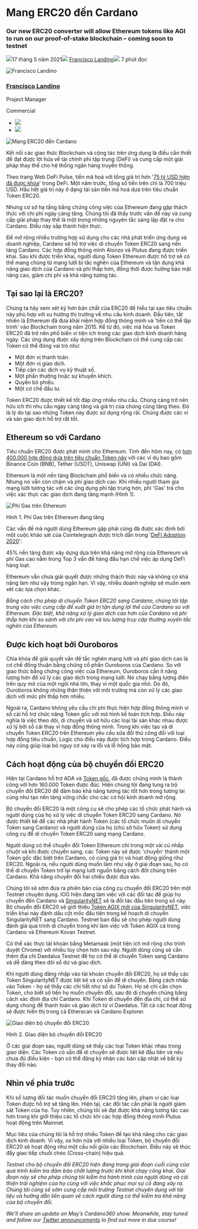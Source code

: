 # Mang ERC20 đến Cardano

### **Our new ERC20 converter will allow Ethereum tokens like AGI to run on our proof-of-stake blockchain – coming soon to testnet**

![](img/2021-05-17-bringing-erc20-to-cardano.002.png)17 tháng 5 năm 2021![](img/2021-05-17-bringing-erc20-to-cardano.002.png) [Francisco Landino](tmp//en/blog/authors/francisco-landino/page-1/)![](img/2021-05-17-bringing-erc20-to-cardano.003.png) 7 phút đọc

![Francisco Landino](img/2021-05-17-bringing-erc20-to-cardano.004.png)[](tmp//en/blog/authors/francisco-landino/page-1/)

### [**Francisco Landino**](tmp//en/blog/authors/francisco-landino/page-1/)

Project Manager

Commercial

- ![](img/2021-05-17-bringing-erc20-to-cardano.005.png)[](https://www.linkedin.com/in/francisco-landino/ "LinkedIn")
- ![](img/2021-05-17-bringing-erc20-to-cardano.006.png)[](https://github.com/plandino "GitHub")

![Mang ERC20 đến Cardano](img/2021-05-17-bringing-erc20-to-cardano.007.jpeg)

Kết nối các giao thức Blockchain và cộng tác trên ứng dụng là điều cần thiết để đạt được lời hứa về tài chính phi tập trung (DeFi) và cung cấp một giải pháp thay thế cho hệ thống ngân hàng truyền thống.

Theo trang Web DeFi Pulse, tiền mã hoá với tổng giá trị hơn '[75 tỷ USD hiện đã được khóa](https://defipulse.com/)' trong DeFi. Một năm trước, tổng số tiền trên chỉ là 700 triệu USD. Hầu hết giá trị này ở dạng tài sản tiền mã hoá dựa trên tiêu chuẩn Token ERC20.

Nhưng cơ sở hạ tầng bằng chứng công việc của Ethereum đang gặp thách thức với chi phí ngày càng tăng. Chúng tôi đã thấy trước vấn đề này và cung cấp giải pháp thay thế là một trong những nguyên tắc sáng lập đặt ra cho Cardano. Điều này sắp thành hiện thực.

Để mở rộng nhiều trường hợp sử dụng cho các nhà phát triển ứng dụng và doanh nghiệp, Cardano sẽ hỗ trợ việc di chuyển Token ERC20 sang nền tảng Cardano. Các hợp đồng thông minh Alonzo và Plutus đang được triển khai. Sau khi được triển khai, người dùng Token Ethereum được hỗ trợ sẽ có thể mang chúng từ mạng lưới bị tắc nghẽn của Ethereum và tận dụng khả năng giao dịch của Cardano và phí thấp hơn, đồng thời được hưởng bảo mật nâng cao, giảm chi phí và khả năng tương tác.

## **Tại sao lại là ERC20?**

Chúng ta hãy xem xét kỹ hơn bản chất của ERC20 để hiểu tại sao tiêu chuẩn này phù hợp với xu hướng thị trường về nhu cầu kinh doanh. Đầu tiên, tất nhiên là Ethereum đã đưa khái niệm hợp đồng thông minh và 'tiền có thể lập trình' vào Blockchain trong năm 2015. Kể từ đó, việc mã hóa và Token ERC20 đã trở nên phổ biến vì tiện ích trong các giao dịch kinh doanh hàng ngày. Các ứng dụng được xây dựng trên Blockchain có thể cung cấp các Token có thể đóng vai trò như:

- Một đơn vị thanh toán.
- Một đơn vị giao dịch.
- Tiếp cận các dịch vụ kỹ thuật số.
- Một phần thưởng hoặc sự khuyến khích.
- Quyền bỏ phiếu.
- Một cơ chế đầu tư.

Token ERC20 được thiết kế tốt đáp ứng nhiều nhu cầu. Chúng càng trở nên hữu ích thì nhu cầu ngày càng tăng và giá trị của chúng cũng tăng theo. Đó là lý do tại sao những Token này được sử dụng rộng rãi. Chúng được các ví và sàn giao dịch hỗ trợ rất tốt.

## **Ethereum so với Cardano**

Tiêu chuẩn ERC20 được phát minh cho Ethereum. Tính đến hôm nay, có [hơn 400.000 hợp đồng dựa trên tiêu chuẩn Token này](https://etherscan.io/tokens) với các ví dụ bao gồm Binance Coin (BNB), Tether (USDT), Uniswap (UNI) và Dai (DAI).

Ethereum là một nền tảng Blockchain phổ biến và có nhiều chức năng. Nhưng nó vẫn còn chậm và phí giao dịch cao. Khi nhiều người tham gia mạng lưới tương tác với các ứng dụng phi tập trung hơn, phí 'Gas' trả cho việc xác thực các giao dịch đang tăng mạnh (Hình 1).

![Phí Gas trên Ethereum](img/2021-05-17-bringing-erc20-to-cardano.008.jpeg)

Hình 1. Phí Gas trên Ethereum đang tăng

Các vấn đề mà người dùng Ethereum gặp phải cũng đã được xác định bởi một cuộc khảo sát của Cointelegraph được trích dẫn trong '[DeFi Adoption 2020](https://s3.cointelegraph.com/storage/uploads/view/48c6c4e03f85bc722d76f88c2676478b.pdf?_ga=2.42938214.270418488.1602500005-1231871226.1593587737)':

45% nền tảng được xây dựng dựa trên khả năng mở rộng của Ethereum và phí Gas cao nằm trong Top 3 vấn đề hàng đầu hạn chế việc áp dụng DeFi hàng loạt.

Ethereum vẫn chưa giải quyết được những thách thức này và không có khả năng làm như vậy trong ngắn hạn. Vì vậy, nhiều doanh nghiệp sẽ muốn xem xét các lựa chọn khác.

*Bằng cách cho phép di chuyển Token ERC20 sang Cardano, chúng tôi tập trung vào việc cung cấp đề xuất giá trị tận dụng lợi thế của Cardano so với Ethereum. Đặc biệt, khả năng xử lý giao dịch cao hơn của Cardano và phí thấp hơn khi so sánh với chi phí cao và lưu lượng truy cập thường xuyên tắc nghẽn của Ethereum.*

## **Được kích hoạt bởi Ouroboros**

Chìa khóa để giải quyết vấn đề tắc nghẽn mạng lưới và phí giao dịch cao là cơ chế đồng thuận bằng chứng cổ phần Ouroboros của Cardano. So với giao thức bằng chứng công việc của Ethereum, Ouroboros cần ít năng lượng hơn để xử lý các giao dịch  trong mạng lưới. Nó chạy bằng lượng điện trên quy mô của một ngôi nhà lớn, thay vì một quốc gia nhỏ. Do đó, Ouroboros không những thân thiện với môi trường mà còn xử lý các giao dịch với mức phí thấp hơn nhiều.

Ngoài ra, Cardano không yêu cầu chi phí thực hiện hợp đồng thông minh vì sổ cái hỗ trợ chức năng Token gốc với mô hình kế toán tích hợp. Điều này nghĩa là việc theo dõi, di chuyển và sở hữu các loại tài sản khác nhau được xử lý bởi sổ cái thay vì hợp đồng thông minh. Trong khi việc tạo và di chuyển Token ERC20 trên Ethereum yêu cầu sửa đổi thủ công đối với loại hợp đồng tiêu chuẩn, Logic cho điều này được tích hợp trong Cardano. Điều này cũng giúp loại bỏ nguy cơ xảy ra lỗi và lỗ hổng bảo mật.

## **Cách hoạt động của bộ chuyển đổi ERC20**

Hiện tại Cardano hỗ trợ ADA và [Token gốc](https://iohk.io/en/blog/posts/2021/02/18/building-native-tokens-on-cardano-for-pleasure-and-profit/), đã được chứng minh là thành công với hơn 160.000 Token được đúc. Hiện chúng tôi đang tung ra bộ chuyển đổi ERC20 để đảm bảo khả năng tương tác tốt hơn trong tương lai cũng như tạo nền tảng vững chắc cho các cơ hội kinh doanh mở rộng.

Bộ chuyển đổi ERC20 là một công cụ sẽ cho phép các tổ chức phát hành và người dùng của họ xử lý việc di chuyển Token ERC20 sang Cardano. Nó được thiết kế để các nhà phát hành Token (các tổ chức muốn di chuyển Token sang Cardano) và người dùng của họ (chủ sở hữu Token) sử dụng công cụ để di chuyển Token ERC20 sang mạng Cardano.

Người dùng có thể chuyển đổi Token Ethereum chỉ trong một vài cú nhấp chuột và khi được chuyển sang, các Token này sẽ được 'chuyển' thành một Token gốc đặc biệt trên Cardano, có cùng giá trị và hoạt động giống như ERC20. Ngoài ra, nếu người dùng muốn làm như vậy ở giai đoạn sau, họ có thể di chuyển Token trở lại mạng lưới nguồn bằng cách đốt chúng trên Cardano. Khả năng chuyển đổi hai chiều được đưa vào.

Chúng tôi sẽ sớm đưa ra phiên bản của công cụ chuyển đổi ERC20 trên một Testnet chuyên dụng. IOG hiện đang làm việc với các đối tác để giúp họ chuyển đến Cardano và [SingularityNET](https://singularitynet.io/) sẽ là đối tác đầu tiên trong số này. Bộ chuyển đổi ERC20 sẽ giới thiệu [Token AGIX mới của SingularityNET](https://blog.singularitynet.io/singularitynet-phase-ii-launch-sequence-activated-agi-token-to-be-hard-forked-to-10ede4b6c89), việc triển khai này đánh dấu cột mốc đầu tiên trong kế hoạch di chuyển SingularityNET sang Cardano. Testnet ban đầu sẽ cho phép người dùng đánh giá quá trình di chuyển trong khi làm việc với Token AGIX cả trong Cardano và Ethereum Kovan Testnet.

Có thể xác thực tài khoản bằng Metamask (một tiện ích mở rộng cho trình duyệt Chrome) với nhiều tùy chọn hơn sau này. Người dùng cũng sẽ cần thêm địa chỉ Daedalus Testnet để họ có thể di chuyển Token sang Cardano và dễ dàng theo dõi số dư và giao dịch.

Khi người dùng đăng nhập vào tài khoản chuyển đổi ERC20, họ sẽ thấy các Token SingularityNET được liệt kê và có sẵn để di chuyển. Bằng cách nhấp vào Token - họ sẽ thấy các chi tiết như số dư Token. Họ sẽ chỉ cần chọn Token, cho biết số tiền họ muốn chuyển đổi, sau đó di chuyển chúng bằng cách xác định địa chỉ Cardano. Khi Token di chuyển đến địa chỉ, có thể sử dụng chúng để thanh toán và giao dịch từ ví Daedalus. Tất cả các hoạt động sẽ được hiển thị trong cả Etherscan và Cardano Explorer.

![Giao diện bộ chuyển đổi ERC20](img/2021-05-17-bringing-erc20-to-cardano.009.png)

Hình 2. Giao diện bộ chuyển đổi ERC20

Ở các giai đoạn sau, người dùng sẽ thấy các loại Token khác nhau trong giao diện. Các Token có sẵn để di chuyển sẽ được liệt kê đầu tiên và nếu chưa đủ điều kiện - bạn có thể đăng ký nhận các bản cập nhật về bất kỳ thay đổi nào.

## **Nhìn về phía trước**

Khi số lượng đối tác muốn chuyển đổi ERC20 tăng lên, phạm vi các loại Token được hỗ trợ sẽ tăng lên. Hiện tại, các đối tác cần phải là người giám sát Token của họ. Tuy nhiên, chúng tôi sẽ đạt được khả năng tương tác cao hơn trong khi giới thiệu các tổ chức khi các hợp đồng thông minh Plutus hoạt động trên Mainnet.

Mục tiêu của chúng tôi là hỗ trợ nhiều Token để tạo khả năng cho các giao dịch kinh doanh. Vì vậy, xa hơn nữa với nhiều loại Token, bộ chuyển đổi ERC20 sẽ hoạt động như một cầu nối giữa các Blockchain. Điều này sẽ thúc đẩy giao tiếp chuỗi chéo (Cross-chain) hiệu quả.

*Testnet cho bộ chuyển đổi ERC20 hiện đang trong giai đoạn cuối cùng của quá trình kiểm tra đảm bảo chất lượng trước khi khởi chạy công khai. Giai đoạn này sẽ cho phép chúng tôi kiểm tra hành trình của người dùng và cải thiện trải nghiệm của họ cùng với việc khắc phục mọi sự cố đang xảy ra. Chúng tôi cũng sẽ sớm cung cấp môi trường Testnet chuyên dụng với tài liệu và hướng dẫn liên quan về cách người dùng có thể kiểm tra khả năng của bộ chuyển đổi.*

*We’ll share an update on May’s Cardano360 show. Meanwhile, stay tuned and follow our [Twitter announcements](https://twitter.com/InputOutputHK?ref_src=twsrc%5Egoogle%7Ctwcamp%5Eserp%7Ctwgr%5Eauthor) to find out more in due course!*
